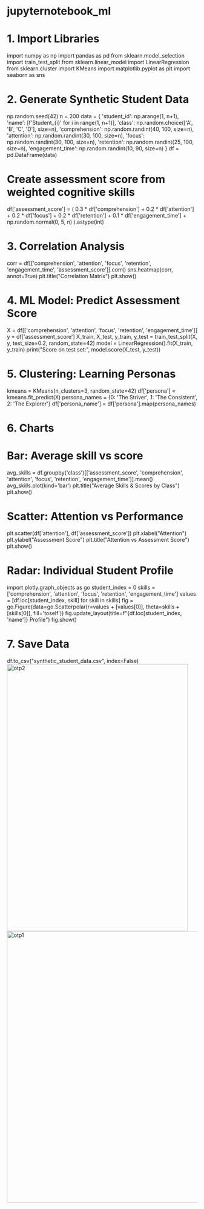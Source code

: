 # jupyternotebook_ml
# 1. Import Libraries
import numpy as np
import pandas as pd
from sklearn.model_selection import train_test_split
from sklearn.linear_model import LinearRegression
from sklearn.cluster import KMeans
import matplotlib.pyplot as plt
import seaborn as sns

# 2. Generate Synthetic Student Data
np.random.seed(42)
n = 200
data = {
    'student_id': np.arange(1, n+1),
    'name': [f'Student_{i}' for i in range(1, n+1)],
    'class': np.random.choice(['A', 'B', 'C', 'D'], size=n),
    'comprehension': np.random.randint(40, 100, size=n),
    'attention': np.random.randint(30, 100, size=n),
    'focus': np.random.randint(30, 100, size=n),
    'retention': np.random.randint(25, 100, size=n),
    'engagement_time': np.random.randint(10, 90, size=n)
}
df = pd.DataFrame(data)
# Create assessment score from weighted cognitive skills
df['assessment_score'] = (
    0.3 * df['comprehension'] +
    0.2 * df['attention'] +
    0.2 * df['focus'] +
    0.2 * df['retention'] +
    0.1 * df['engagement_time'] +
    np.random.normal(0, 5, n)
).astype(int)

# 3. Correlation Analysis
corr = df[['comprehension', 'attention', 'focus', 'retention', 'engagement_time', 'assessment_score']].corr()
sns.heatmap(corr, annot=True)
plt.title("Correlation Matrix")
plt.show()

# 4. ML Model: Predict Assessment Score
X = df[['comprehension', 'attention', 'focus', 'retention', 'engagement_time']]
y = df['assessment_score']
X_train, X_test, y_train, y_test = train_test_split(X, y, test_size=0.2, random_state=42)
model = LinearRegression().fit(X_train, y_train)
print("Score on test set:", model.score(X_test, y_test))

# 5. Clustering: Learning Personas
kmeans = KMeans(n_clusters=3, random_state=42)
df['persona'] = kmeans.fit_predict(X)
persona_names = {0: 'The Striver', 1: 'The Consistent', 2: 'The Explorer'}
df['persona_name'] = df['persona'].map(persona_names)

# 6. Charts
# Bar: Average skill vs score
avg_skills = df.groupby('class')[['assessment_score', 'comprehension', 'attention', 'focus', 'retention', 'engagement_time']].mean()
avg_skills.plot(kind='bar')
plt.title("Average Skills & Scores by Class")
plt.show()

# Scatter: Attention vs Performance
plt.scatter(df['attention'], df['assessment_score'])
plt.xlabel("Attention")
plt.ylabel("Assessment Score")
plt.title("Attention vs Assessment Score")
plt.show()

# Radar: Individual Student Profile
import plotly.graph_objects as go
student_index = 0
skills = ['comprehension', 'attention', 'focus', 'retention', 'engagement_time']
values = [df.loc[student_index, skill] for skill in skills]
fig = go.Figure(data=go.Scatterpolar(r=values + [values[0]],
    theta=skills + [skills[0]], fill='toself'))
fig.update_layout(title=f"{df.loc[student_index, 'name']} Profile")
fig.show()

# 7. Save Data
df.to_csv("synthetic_student_data.csv", index=False)<img width="478" height="705" alt="otp2" src="https://github.com/user-attachments/assets/9862157f-4dd8-427d-82c0-8172aa6c8e82" />
<img width="907" height="717" alt="otp1" src="https://github.com/user-attachments/assets/b2ead7b5-94ac-46b5-8751-77f19c8b8772" />
